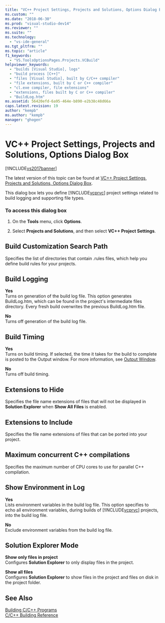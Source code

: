```yaml
---
title: "VC++ Project Settings, Projects and Solutions, Options Dialog Box | Microsoft Docs"
ms.custom: ""
ms.date: "2018-06-30"
ms.prod: "visual-studio-dev14"
ms.reviewer: ""
ms.suite: ""
ms.technology: 
  - "vs-ide-general"
ms.tgt_pltfrm: ""
ms.topic: "article"
f1_keywords: 
  - "VS.ToolsOptionsPages.Projects.VCBuild"
helpviewer_keywords: 
  - "builds [Visual Studio], logs"
  - "build process [C++]"
  - "files [Visual Studio], built by C/C++ compiler"
  - "file extensions, built by C or C++ compiler"
  - "cl.exe compiler, file extensions"
  - "extensions, files built by C or C++ compiler"
  - "BuildLog.htm"
ms.assetid: 56420efd-6a95-464e-b890-e2b38c48d66a
caps.latest.revision: 19
author: "kempb"
ms.author: "kempb"
manager: "ghogen"
---
```

# VC++ Project Settings, Projects and Solutions, Options Dialog Box
[!INCLUDE[vs2017banner](../../includes/vs2017banner.md)]

The latest version of this topic can be found at [VC++ Project Settings, Projects and Solutions, Options Dialog Box](https://docs.microsoft.com/visualstudio/ide/reference/vcpp-project-settings-projects-and-solutions-options-dialog-box).  
  
  
This dialog box lets you define [!INCLUDE[vcprvc](../../includes/vcprvc-md.md)] project settings related to build logging and supporting file types.  
  
### To access this dialog box  
  
1.  On the **Tools** menu, click **Options**.  
  
2.  Select **Projects and Solutions**, and then select **VC++ Project Settings**.  
  
## Build Customization Search Path  
 Specifies the list of directories that contain .rules files, which help you define build rules for your projects.  
  
## Build Logging  
 **Yes**  
 Turns on generation of the build log file. This option generates BuildLog.htm, which can be found in the project's intermediate files directory. Every fresh build overwrites the previous BuildLog.htm file.  
  
 **No**  
 Turns off generation of the build log file.  
  
## Build Timing  
 **Yes**  
 Turns on build timing. If selected, the time it takes for the build to complete is posted to the Output window. For more information, see [Output Window](../../ide/reference/output-window.md).  
  
 **No**  
 Turns off build timing.  
  
## Extensions to Hide  
 Specifies the file name extensions of files that will not be displayed in **Solution Explorer** when **Show All Files** is enabled.  
  
## Extensions to Include  
 Specifies the file name extensions of files that can be ported into your project.  
  
## Maximum concurrent C++ compilations  
 Specifies the maximum number of CPU cores to use for parallel C++ compilation.  
  
## Show Environment in Log  
 **Yes**  
 Lists environment variables in the build log file. This option specifies to echo all environment variables, during builds of [!INCLUDE[vcprvc](../../includes/vcprvc-md.md)] projects, into the build log file.  
  
 **No**  
 Exclude environment variables from the build log file.  
  
## Solution Explorer Mode  
 **Show only files in project**  
 Configures **Solution Explorer** to only display files in the project.  
  
 **Show all files**  
 Configures **Solution Explorer** to show files in the project and files on disk in the project folder.  
  
## See Also  
 [Building C/C++ Programs](../Topic/Building%20C-C++%20Programs.md)   
 [C/C++ Building Reference](../Topic/C-C++%20Building%20Reference.md)



